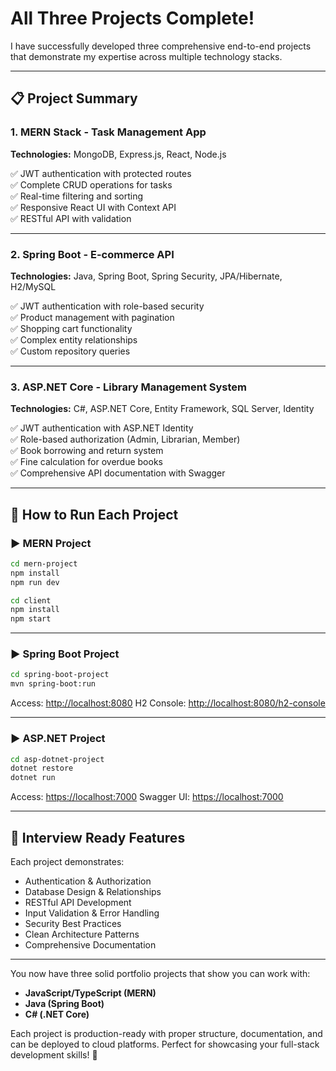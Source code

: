 # All Three Projects Complete!

I have successfully developed three comprehensive end-to-end projects that demonstrate my expertise across multiple technology stacks.

---

## 📋 Project Summary

### 1. MERN Stack - Task Management App  
**Technologies:** MongoDB, Express.js, React, Node.js

✅ JWT authentication with protected routes  
✅ Complete CRUD operations for tasks  
✅ Real-time filtering and sorting  
✅ Responsive React UI with Context API  
✅ RESTful API with validation

---

### 2. Spring Boot - E-commerce API  
**Technologies:** Java, Spring Boot, Spring Security, JPA/Hibernate, H2/MySQL

✅ JWT authentication with role-based security  
✅ Product management with pagination  
✅ Shopping cart functionality  
✅ Complex entity relationships  
✅ Custom repository queries

---

### 3. ASP.NET Core - Library Management System  
**Technologies:** C#, ASP.NET Core, Entity Framework, SQL Server, Identity

✅ JWT authentication with ASP.NET Identity  
✅ Role-based authorization (Admin, Librarian, Member)  
✅ Book borrowing and return system  
✅ Fine calculation for overdue books  
✅ Comprehensive API documentation with Swagger

---

## 🚀 How to Run Each Project

### ▶️ MERN Project

```bash
cd mern-project
npm install
npm run dev

cd client
npm install
npm start
````

---

### ▶️ Spring Boot Project

```bash
cd spring-boot-project
mvn spring-boot:run
```

Access: [http://localhost:8080](http://localhost:8080)
H2 Console: [http://localhost:8080/h2-console](http://localhost:8080/h2-console)

---

### ▶️ ASP.NET Project

```bash
cd asp-dotnet-project
dotnet restore
dotnet run
```

Access: [https://localhost:7000](https://localhost:7000)
Swagger UI: [https://localhost:7000](https://localhost:7000)

---

## 💼 Interview Ready Features

Each project demonstrates:

* Authentication & Authorization
* Database Design & Relationships
* RESTful API Development
* Input Validation & Error Handling
* Security Best Practices
* Clean Architecture Patterns
* Comprehensive Documentation

---

You now have three solid portfolio projects that show you can work with:

* **JavaScript/TypeScript (MERN)**
* **Java (Spring Boot)**
* **C# (.NET Core)**

Each project is production-ready with proper structure, documentation, and can be deployed to cloud platforms. Perfect for showcasing your full-stack development skills! 🎯
